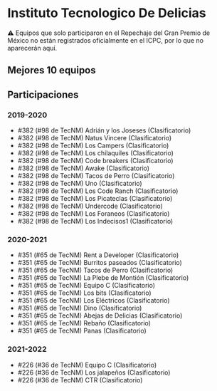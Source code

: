 # Instituto Tecnologico De Delicias

:warning: Equipos que solo participaron en el Repechaje del Gran Premio de México no están registrados oficialmente en el ICPC, por lo que no aparecerán aquí.

## Mejores 10 equipos


## Participaciones

### 2019-2020

- #382 (#98 de TecNM) Adrián y los Joseses (Clasificatorio)
- #382 (#98 de TecNM) Natus Vincere (Clasificatorio)
- #382 (#98 de TecNM) Los Campers (Clasificatorio)
- #382 (#98 de TecNM) Los chilaquiles (Clasificatorio)
- #382 (#98 de TecNM) Code breakers (Clasificatorio)
- #382 (#98 de TecNM) Awake (Clasificatorio)
- #382 (#98 de TecNM) Tacos de Perro (Clasificatorio)
- #382 (#98 de TecNM) Uno (Clasificatorio)
- #382 (#98 de TecNM) Los Code Ranch (Clasificatorio)
- #382 (#98 de TecNM) Los Picateclas (Clasificatorio)
- #382 (#98 de TecNM) Undercode (Clasificatorio)
- #382 (#98 de TecNM) Los Foraneos (Clasificatorio)
- #382 (#98 de TecNM) Los Indecisos1 (Clasificatorio)

### 2020-2021

- #351 (#65 de TecNM) Rent a Developer (Clasificatorio)
- #351 (#65 de TecNM) Burritos paseados (Clasificatorio)
- #351 (#65 de TecNM) Tacos de Perro (Clasificatorio)
- #351 (#65 de TecNM) La Plebe de Montión (Clasificatorio)
- #351 (#65 de TecNM) Equipo C (Clasificatorio)
- #351 (#65 de TecNM) Los bits (Clasificatorio)
- #351 (#65 de TecNM) Los Eléctricos (Clasificatorio)
- #351 (#65 de TecNM) Dino (Clasificatorio)
- #351 (#65 de TecNM) Abejas de Delicias (Clasificatorio)
- #351 (#65 de TecNM) Rebaño (Clasificatorio)
- #351 (#65 de TecNM) Panas (Clasificatorio)

### 2021-2022

- #226 (#36 de TecNM) Equipo C (Clasificatorio)
- #226 (#36 de TecNM) Los jalapeños (Clasificatorio)
- #226 (#36 de TecNM) CTR (Clasificatorio)



